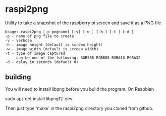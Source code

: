 raspi2png
=========

Utility to take a snapshot of the raspberry pi screen and save it as a PNG file

    Usage: raspi2png [-p pngname] [-v] [-w ] [-h ] [-t ] [-d ]
    -p - name of png file to create
    -v - verbose
    -h - image height (default is screen height)
    -w - image width (default is screen width)
    -t - type of image captured
         can be one of the following: RGB565 RGB888 RGBA16 RGBA32
    -d - delay in seconds (default 0)

building
--------

You will need to install libpng before you build the program. On Raspbian

sudo apt-get install libpng12-dev

Then just type 'make' in the raspi2png directory you cloned from github.

